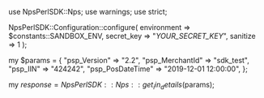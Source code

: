 use NpsPerlSDK::Nps;
use warnings;
use strict;

NpsPerlSDK::Configuration::configure( 
    environment => $constants::SANDBOX_ENV,
    secret_key => "_YOUR_SECRET_KEY_",
    sanitize => 1 
    );

my $params = {
    "psp_Version" => "2.2",
    "psp_MerchantId" => "sdk_test",
    "psp_IIN" => "424242",
    "psp_PosDateTime" => "2019-12-01 12:00:00",
};

my $response = NpsPerlSDK::Nps::get_iin_details($params);